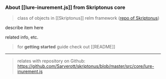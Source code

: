 
### About [[lure-inurement.js]] from Skriptonus core
> class of objects in [[Skriptonus]] relm framework ([repo of Skriptonus][skriptonus-repo])

describe item here

related info, etc.


> for **getting started** guide check out [[README]]

---

> relates with repository on Github: https://github.com/Sarverott/skriptonus/blob/master/src/core/lure-inurement.js

[skriptonus-repo]: https://github.com/Sarverott/skriptonus#readme
